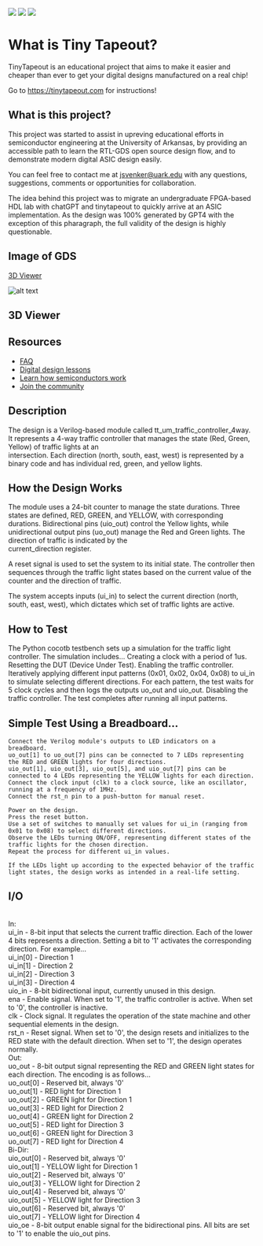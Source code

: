 ![](../../workflows/gds/badge.svg) ![](../../workflows/docs/badge.svg) ![](../../workflows/test/badge.svg)

# What is Tiny Tapeout?

TinyTapeout is an educational project that aims to make it easier and cheaper than ever to get your digital designs manufactured on a real chip!

Go to https://tinytapeout.com for instructions!

## What is this project?
This project was started to assist in upreving educational efforts in semiconductor engineering at the University of Arkansas, by providing an accessible path to learn the RTL-GDS open source design flow, and to demonstrate modern digital ASIC design easily. 

You can feel free to contact me at jsvenker@uark.edu with any questions, suggestions, comments or opportunities for collaboration.

The idea behind this project was to migrate an undergraduate FPGA-based HDL lab with chatGPT and tinytapeout to quickly arrive at an ASIC implementation. As the design was 100% generated by GPT4 with the exception of this pharagraph, the full validity of the design is highly questionable. 

## Image of GDS
[3D Viewer](https://gds-viewer.tinytapeout.com/?model=https://jsvenker.github.io/tt_um_traffic_controller_4way-/tinytapeout.gds.gltf)

![alt text](https://camo.githubusercontent.com/b1827335b1c1d7af2dcc2cf95eecef3b55e8fc3982cd5316e1bb088c4de19229/68747470733a2f2f6a7376656e6b65722e6769746875622e696f2f74745f756d5f747261666669635f636f6e74726f6c6c65725f347761792d2f6764735f72656e6465722e706e67)



## 3D Viewer

## Resources

- [FAQ](https://tinytapeout.com/faq/)
- [Digital design lessons](https://tinytapeout.com/digital_design/)
- [Learn how semiconductors work](https://tinytapeout.com/siliwiz/)
- [Join the community](https://discord.gg/rPK2nSjxy8)

## Description
The design is a Verilog-based module called tt_um_traffic_controller_4way. It represents a 4-way traffic controller that manages the state (Red, Green, Yellow) of traffic lights at an   
intersection. Each direction (north, south, east, west) is represented by a binary code and has individual red, green, and yellow lights.


## How the Design Works
The module uses a 24-bit counter to manage the state durations. Three states are defined, RED, GREEN, and YELLOW, with corresponding durations.
Bidirectional pins (uio_out) control the Yellow lights, while unidirectional output pins (uo_out) manage the Red and Green lights. The direction of traffic is indicated by the   
current_direction register.

A reset signal is used to set the system to its initial state. The controller then sequences through the traffic light states based on the current value of the counter and the direction of 
traffic.

The system accepts inputs (ui_in) to select the current direction (north, south, east, west), which dictates which set of traffic lights are active.

## How to Test
The Python cocotb testbench sets up a simulation for the traffic light controller. The simulation includes...
    Creating a clock with a period of 1us.
    Resetting the DUT (Device Under Test).
    Enabling the traffic controller.
    Iteratively applying different input patterns (0x01, 0x02, 0x04, 0x08) to ui_in to simulate selecting different directions. For each pattern, the test waits for 5 clock cycles and then logs 
    the outputs uo_out and uio_out.
    Disabling the traffic controller.
    The test completes after running all input patterns.

  
  ## Simple Test Using a Breadboard...

    Connect the Verilog module's outputs to LED indicators on a breadboard.
    uo_out[1] to uo_out[7] pins can be connected to 7 LEDs representing the RED and GREEN lights for four directions.
    uio_out[1], uio_out[3], uio_out[5], and uio_out[7] pins can be connected to 4 LEDs representing the YELLOW lights for each direction.
    Connect the clock input (clk) to a clock source, like an oscillator, running at a frequency of 1MHz.
    Connect the rst_n pin to a push-button for manual reset.

    Power on the design.
    Press the reset button.
    Use a set of switches to manually set values for ui_in (ranging from 0x01 to 0x08) to select different directions.
    Observe the LEDs turning ON/OFF, representing different states of the traffic lights for the chosen direction.
    Repeat the process for different ui_in values.

    If the LEDs light up according to the expected behavior of the traffic light states, the design works as intended in a real-life setting.
    
  ## I/O
  <br> 
  In:
  <br> 
    ui_in - 8-bit input that selects the current traffic direction. Each of the lower 4 bits represents a direction. Setting a bit to '1' activates the corresponding direction. For example...
    <br> 
    ui_in[0] - Direction 1
    <br> 
    ui_in[1] - Direction 2
    <br> 
    ui_in[2] - Direction 3
    <br> 
    ui_in[3] - Direction 4
    <br> 
    uio_in - 8-bit bidirectional input, currently unused in this design.
    <br> 
    ena - Enable signal. When set to '1', the traffic controller is active. When set to '0', the controller is inactive.
    <br> 
    clk - Clock signal. It regulates the operation of the state machine and other sequential elements in the design.
    <br> 
    rst_n - Reset signal. When set to '0', the design resets and initializes to the RED state with the default direction. When set to '1', the design operates normally.
    <br> 
  Out:
  <br> 
    uo_out - 8-bit output signal representing the RED and GREEN light states for each direction. The encoding is as follows...
    <br> 
    uo_out[0] - Reserved bit, always '0'
    <br> 
    uo_out[1] - RED light for Direction 1
    <br> 
    uo_out[2] - GREEN light for Direction 1
    <br> 
    uo_out[3] - RED light for Direction 2
    <br> 
    uo_out[4] - GREEN light for Direction 2
    <br> 
    uo_out[5] - RED light for Direction 3
    <br> 
    uo_out[6] - GREEN light for Direction 3
    <br> 
    uo_out[7] - RED light for Direction 4
    <br> 
  Bi-Dir:
  <br> 
    uio_out[0] - Reserved bit, always '0'
    <br> 
    uio_out[1] - YELLOW light for Direction 1
    <br> 
    uio_out[2] - Reserved bit, always '0'
    <br> 
    uio_out[3] - YELLOW light for Direction 2
    <br> 
    uio_out[4] - Reserved bit, always '0'
    <br> 
    uio_out[5] - YELLOW light for Direction 3
    <br> 
    uio_out[6] - Reserved bit, always '0'
    <br> 
    uio_out[7] - YELLOW light for Direction 4
    <br> 
    uio_oe - 8-bit output enable signal for the bidirectional pins. All bits are set to '1' to enable the uio_out pins.

